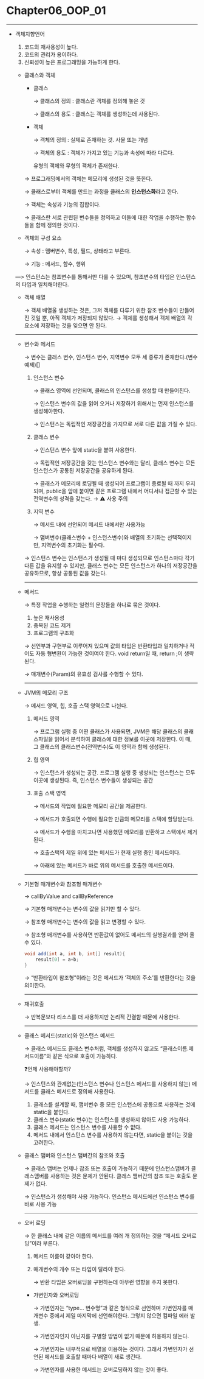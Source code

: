 # Chapter06_OOP_01

---

- 객체지향언어
    1. 코드의 재사용성이 높다.
    2. 코드의 관리가 용이하다.
    3. 신뢰성이 높은 프로그래밍을 가능하게 한다.
    
    - 클래스와 객체
        - 클래스
            
            → 클래스의 정의 : 클래스란 객체를 정의해 놓은 것
            
            → 클래스의 용도 : 클래스는 객체를 생성하는데 사용된다.
            
        - 객체
            
            → 객체의 정의 : 실제로 존재하는 것. 사물 또는 개념
            
            → 객체의 용도 : 객체가 가지고 있는 기능과 속성에 따라 다르다.
            
            유형의 객체와 무형의 객체가 존재한다.
            
        
        → 프로그래밍에서의 객체는 메모리에 생성된 것을 뜻한다.
        
        → 클래스로부터 객체를 만드는 과정을 클래스의 **인스턴스화**라고 한다.
        
        → 객체는 속성과 기능의 집합이다.
        
        → 클래스란 서로 관련된 변수들을 정의하고 이들에 대한 작업을 수행하는 함수들을 함께 정의한 것이다.
        
    - 객체의 구성 요소
        
        → 속성 : 맴버변수, 특성, 필드, 상태라고 부른다.
        
        → 기능 : 메서드, 함수, 행위
        
    
    —> 인스턴스는 참조변수를 통해서만 다룰 수 있으며, 참조변수의 타입은 인스턴스의 타입과 일치해야한다.
    
    - 객체 배열
        
        → 객체 배열울 생성하는 것은, 그저 객체를 다루기 위한 참조 변수들이 만들어진 것일 뿐, 아직 객체가 저장되지 않았다. → 객체를 생성해서 객체 배열의 각 요소에 저장하는 것을 잊으면 안 된다.
        
    
    ---
    
    - 변수와 메서드
        
        → 변수는 클래스 변수, 인스턴스 변수, 지역변수 모두 세 종류가 존재한다.(변수 예제)[]
        
        1. 인스턴스 변수
            
            → 클래스 영역에 선언되며, 클래스의 인스턴스를 생성할 때 만들어진다.
            
            → 인스턴스 변수의 값을 읽어 오거나 저장하기 위해서는 먼저 인스턴스를 생성해야한다.
            
            → 인스턴스는 독립적인 저장공간을 가지므로 서로 다른 값을 가질 수 있다.
            
        2. 클래스 변수
            
            → 인스턴스 변수 앞에 static을 붙여 사용한다.
            
            → 독립적인 저장공간을 갖는 인스턴스 변수와는 달리, 클래스 변수는 모든 인스턴스가 공통된 저장공간을 공유하게 된다.
            
            → 클래스가 메모리에 로딩될 때 생성되어  프로그램이 종료될 때 까지 우지되며, public을 앞에 붙이면 같은 프로그램 내에서 어디서나 접근할 수 있는 전역변수의 성격을 갖는다. → ⚠️ 사용 주의
            
        3. 지역 변수
            
            → 메서드 내에 선언되어 메서드 내에서만 사용가능
            
            → 맴버변수(클래스변수 + 인스턴스변수)와 배열의 초기화는 선택적이지만, 지역변수의 초기화는 필수다.
            
        
        → 인스턴스 변수는 인스턴스가 생성될 때 마다 생성되므로 인스턴스마다 각기 다른 값을 유지할 수 있지만, 클래스 변수는 모든 인스턴스가 하나의 저장공간을 공유하므로, 항상 공통된 값을 갖는다.
        
        ---
        
    - 메서드
        
        → 특정 작업을 수행하는 일련의 문장들을 하나로 묶은 것이다.
        
        1. 높은 재사용성
        2. 중복된 코드 제거
        3. 프로그램의 구조화
        
        → 선언부과 구현부로 이루어져 있으며 값의 타입은 반환타입과 일치하거나 적어도 자동 형변환이 가능한 것이여야 한다. void return일 때, return ;이 생략된다.
        
        → 매개변수(Param)의 유효성 검사를 수행할 수 있다.
        
        ---
        
    - JVM의 메모리 구조
        
        → 메서드 영역, 힙, 호출 스택 영역으로 나뉜다.
        
        1. 메서드 영역
            
            → 프로그램 실행 중 어떤 클래스가 사용되면, JVM은 해당 클래스의 클래스파일을 읽어서 분석하여 클래스에 대한 정보를 이곳에 저장한다. 이 때, 그 클래스의 클래스변수(전역변수)도 이 영역과 함께 생성된다.
            
        2. 힙 영역
            
            → 인스턴스가 생성되는 공간. 프로그램 실행 중 생성되는 인스턴스는 모두 이곳에 생성된다. 즉, 인스턴스 변수들이 생성되는 공간
            
        3. 호출 스택 영역
            
            → 메서드의 작업에 필요한 메모리 공간을 제공한다.
            
            → 메서드가 호출되면 수행에 필요한 만큼의 메모리를 스택에 할당받는다.
            
            → 메서드가 수행을 마치고나면 사용했던 메모리를 반환하고 스택에서 제거된다.
            
            → 호출스택의 제일 위에 있는 메서드가 현재 실행 중인 메서드이다.
            
            → 아래에 있는 메서드가 바로 위의 메서드를 호출한 메서드이다.
            
        
        ---
        
    - 기본형 매개변수와 참조형 매개변수
        
        → callByValue and callByReference
        
        → 기본형 매개변수는 변수의 값을 읽기만 할 수 있다.
        
        → 참조형 매개변수는 변수의 값을 읽고 변경할 수 있다.
        
        → 참조형 매개변수를 사용하면 반환값이 없어도 메서드의 실행결과를 얻어 올 수 있다.
        
        ```java
        void add(int a, int b, int[] result){
        	result[0] = a+b;
        }
        ```
        
        → “반환타입이 참조형”이라는 것은 메서드가 ‘객체의 주소’를 반환한다는 것을 의미한다.
        
        ---
        
    - 재귀호출
        
        → 반복문보다 리소스를 더 사용하지만 논리적 간결함 때문에 사용한다.
        
        ---
        
    - 클래스 메서드(static)와 인스턴스 메서드
        
        → 클래스 메서드도 클래스 변수처럼, 객체를 생성하지 않고도 “클래스이름.메서드이름”와 같은 식으로 호출이 가능하다.
        
        ❓언제 사용해야할까?
        
        → 인스턴스와 관계없는(인스턴스 변수나 인스턴스 메서드를 사용하지 않는) 메서드를 클래스 메서드로 정의해 사용한다.
        
        1. 클래스를 설계할 때, 맴버변수 중 모든 인스턴스에 공통으로 사용하는 것에 static을 붙인다.
        2. 클래스 변수(static 변수)는 인스턴스를 생성하지 않아도 사용 가능하다.
        3. 클래스 메서드는 인스턴스 변수를 사용할 수 없다.
        4. 메서드 내에서 인스턴스 변수를 사용하지 않는다면, static을 붙이는 것을 고려한다.
    - 클래스 맴버와 인스턴스 맴버간의 참조와 호출
        
        → 클래스 맴버는 언제나 참조 또는 호출이 가능하기 때문에 인스턴스맴버가 클래스맴버를 사용하는 것은 문제가 안된다. 클래스 맴버간의 참조 또는 호출도 문제가 없다.
        
        → 인스턴스가 생성해야 사용 가능하다. 인스턴스 메서드에선 인스턴스 변수를 바로 사용 가능
        
        ---
        
    - 오버 로딩
        
        → 한 클래스 내에 같은 이름의 메서드를 여러 개 정의하는 것을 “메서드 오버로딩”이라 부른다.
        
        1. 메서드 이름이 같아야 한다.
        2. 매개변수의 개수 또는 타입이 달라야 한다.
            
            → 반환 타입은 오버로딩을 구현하는데 아무런 영향을 주지 못한다.
            
        
        - 가변인자와 오버로딩
            
            → 가변인자는 “type... 변수명”과 같은 형식으로 선언하며 가변인자를 매개변수 중에서 제일 마지막에 선언해야한다. 그렇지 않으면 컴파일 에러 발생.
            
            → 가변인자인지 아닌지를 구별할 방법이 없기 때문에 허용하지 않는다.
            
            → 가변인자는 내부적으로 배열을 이용하는 것이다. 그래서 가변인자가 선언된 메서드를 호출할 때마다 배열이 새로 생긴다.
            
            → 가변인자를 사용한 메서드는 오버로딩하지 않는 것이 좋다.
